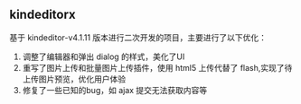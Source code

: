 ## kindeditorx
基于 kindeditor-v4.1.11 版本进行二次开发的项目，主要进行了以下优化：
1. 调整了编辑器和弹出 dialog 的样式，美化了UI
2. 重写了图片上传和批量图片上传插件，使用 html5 上传代替了 flash,实现了待上传图片预览，优化用户体验
3. 修复了一些已知的bug，如 ajax 提交无法获取内容等

